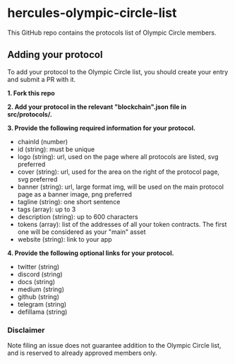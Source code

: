 # hercules-olympic-circle-list

This GitHub repo contains the protocols list of Olympic Circle members.

## Adding your protocol

To add your protocol to the Olympic Circle list, you should create your entry and submit a PR with it.

**1. Fork this repo**

**2. Add your protocol in the relevant "blockchain".json file in src/protocols/.**

**3. Provide the following required information for your protocol.**

- chainId (number)
- id (string): must be unique
- logo (string): url, used on the page where all protocols are listed, svg preferred
- cover (string): url, used for the area on the right of the protocol page, svg preferred
- banner (string): url, large format img, will be used on the main protocol page as a banner image, png preferred
- tagline (string): one short sentence
- tags (array): up to 3
- description (string): up to 600 characters
- tokens (array): list of the addresses of all your token contracts. The first one will be considered as your "main" asset
- website (string): link to your app

**4. Provide the following optional links for your protocol.**

- twitter (string)
- discord (string)
- docs (string)
- medium (string)
- github (string)
- telegram (string)
- defillama (string)

### Disclaimer

Note filing an issue does not guarantee addition to the Olympic Circle list,
and is reserved to already approved members only.
